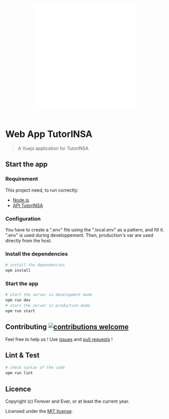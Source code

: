 <p align="center"><img src="./tutorinsa.png" alt="Tutorinsa logo" align="center" style="width:320px"></p><br/>

# Web App TutorINSA

> A Vuejs application for TutorINSA

## Start the app

### Requirement

This project need, to run correctly:

- [Node.js](https://nodejs.org/en/)
- [API TutorINSA](https://github.com/Campus-INSA-CVL/tutorinsa-server)

### Configuration

You have to create a ".env" file using the ".local.env" as a pattern, and fill it. ".env" is used during developpement. Then, production's var are used directly from the host.

### Install the dependencies

```bash
# install the dependencies
npm install
```

### Start the app

```bash
# start the server in development mode
npm run dev
# start the server in production mode
npm run start
```

## Contributing [![contributions welcome](https://img.shields.io/badge/contributions-welcome-brightgreen.svg?style=flat)](https://github.com/Campus-INSA-CVL/tutorinsa-server/issues)

Feel free to help us ! Use [issues](https://github.com/Campus-INSA-CVL/tutorinsa-client-vue/issues) and [pull requests](https://github.com/Campus-INSA-CVL/tutorinsa-client-vue/pulls) !

## Lint & Test

```bash
# check syntax of the code
npm run lint
```

## Licence

Copyright (c) Forever and Ever, or at least the current year.

Licensed under the [MIT license](https://github.com/Campus-INSA-CVL/tutorinsa-server/blob/dev/LICENSE).
